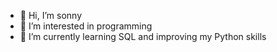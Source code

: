 - 👋 Hi, I’m sonny
- 👀 I’m interested in programming
- 🌱 I’m currently learning SQL and improving my Python skills
